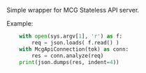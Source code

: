 Simple wrapper for MCG Stateless API server.

Example:
```python
    with open(sys.argv[1], 'r') as f:
        req = json.loads( f.read() )
    with McgApiConnection(tok) as conn:
        res = conn.analyze(req)
    print(json.dumps(res, indent=4)) 
```
